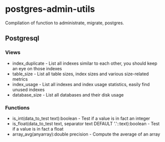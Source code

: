 postgres-admin-utils
====================

Compilation of function to administrate, migrate, postgres.


## Postgresql

### Views

* index_duplicate - List all indexes similar to each other, you should keep an eye on those indexes
* table_size - List all table sizes, index sizes and various size-related metrics
* index_usage - List all indexes and index usage statistics, easily find unused indexes
* database_size - List all databases and their disk usage

### Functions

* is_int(data_to_test text):boolean - Test if a value is in fact an integer
* is_float(data_to_test text, separator text DEFAULT '.'::text):boolean - Test if a value is in fact a float
* array_avg(anyarray):double precision - Compute the average of an array